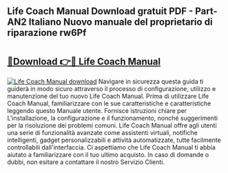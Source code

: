 ## Life Coach Manual Download gratuit PDF - Part-AN2 Italiano Nuovo manuale del proprietario di riparazione rw6Pf

# <h2><a href="http://dfbvhk.blite.top/?on=Life+Coach+Manual">🔗Download 👉🔴 Life Coach Manual</a></h2>

[![Life Coach Manual download](https://i.imgur.com/lujVjoI.png)](http://dfbvhk.blite.top/?on=Life+Coach+Manual)
Navigare in sicurezza questa guida ti guiderà in modo sicuro attraverso il processo di configurazione, utilizzo e manutenzione del tuo nuovo Life Coach Manual. Prima di utilizzare Life Coach Manual, familiarizzare con le sue caratteristiche e caratteristiche leggendo questo Manuale utente. Fornisce istruzioni chiare per L'installazione, la configurazione e il funzionamento, nonché suggerimenti per la risoluzione dei problemi comuni. Life Coach Manual offre agli utenti una serie di funzionalità avanzate come assistenti virtuali, notifiche intelligenti, gadget personalizzabili e attività automatizzate, tutte facilmente controllabili dall'interfaccia. Ci aspettiamo che Life Coach Manual ti abbia aiutato a familiarizzare con il tuo ultimo acquisto. In caso di domande o dubbi, non esitare a contattare il nostro Servizio Clienti.
